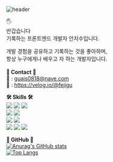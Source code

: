 ![header](https://capsule-render.vercel.app/api?type=waving&color=auto&height=300&section=header&text=welcome&fontSize=90)

🖐<br>
반갑습니다<br>
기록하는 프론트엔드 개발자 안지수입니다.<br>

개발 경험을 공유하고 기록하는 것을 좋아하며,<br>
항상 누구에게나 배우고 자 하는 개발자입니다.<br>
<br>
**📍 Contact 📍**<br>
📩 : guajs0818@nave.com<br>
📗 : https://velog.io/@fejigu<br>

**🛠 Skills 🛠**<br>
<img src="https://img.shields.io/badge/React-61DAFB?style=for-the-badge&logo=React&logoColor=skyblue">
<img src="https://img.shields.io/badge/TypeScript-3178C6?style=for-the-badge&logo=TypeScript&logoColor=blue">
<img src="https://img.shields.io/badge/Next.js-000000?style=for-the-badge&logo=Next.js&logoColor=black"><br>
<img src="https://img.shields.io/badge/Redux-764ABC?style=for-the-badge&logo=Redux&logoColor=purple">
<img src="https://img.shields.io/badge/React Query-FF4154?style=for-the-badge&logo=React Query&logoColor=yellow"><br>
<img src="https://img.shields.io/badge/CSS3-1572B6?style=for-the-badge&logo=CSS3&logoColor=blue">
<img src="https://img.shields.io/badge/styled-components-DB7093?style=for-the-badge&logo=styled-components&logoColor=pink"><br>
<img src="https://img.shields.io/badge/Axios-5A29E4?style=for-the-badge&logo=Axios&logoColor=green">
<img src="https://img.shields.io/badge/Prettier-F7B93E?style=for-the-badge&logo=Prettier&logoColor=orange">
<img src="https://img.shields.io/badge/PWA-5A0FC8?style=for-the-badge&logo=PWA&logoColor=grey">

**🔎 GitHub 🔎**<br>
[![Anurag's GitHub stats](https://github-readme-stats.vercel.app/api?username=anjigu)](https://github.com/anuraghazra/github-readme-stats)<br>
[![Top Langs](https://github-readme-stats.vercel.app/api/top-langs/?username=anjigu&layout=compact)](https://github.com/anuraghazra/github-readme-stats)
